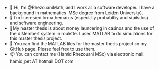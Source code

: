 - 👋 Hi, I’m @RhezouaniMath, and I work as a software developer. I have a background in mathematics (MSc degree from Leiden University).
- 👀 I’m interested in mathematics (especially probability and statistics) and software engineering.
- 🌱My master thesis is about money laundering in casinos and the use of the d'Alembert system in roulette. I used MATLAB to do simulations for this master thesis project.
- 💞️ You can find the MATLAB files for the master thesis project on my GitHub page. Please feel free to use them. 
- 📫 You can contact me (Hamid Rhezouani MSc) via electronic mail: hamid_pet AT hotmail DOT com
<!---
RhezouaniMath/RhezouaniMath is a ✨ special ✨ repository because its `README.md` (this file) appears on your GitHub profile.
You can click the Preview link to take a look at your changes.
--->
